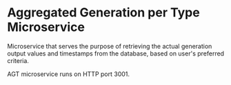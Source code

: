 # Aggregated Generation per Type Microservice

Microservice that serves the purpose of retrieving the actual generation output values and timestamps from the database, based on user's preferred criteria.

AGT microservice runs on HTTP port 3001.

